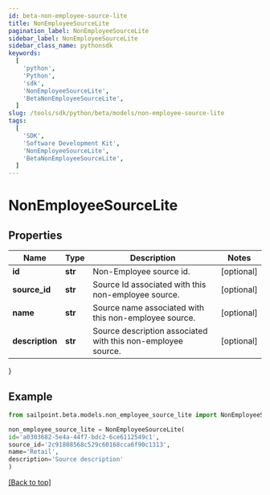```yaml
---
id: beta-non-employee-source-lite
title: NonEmployeeSourceLite
pagination_label: NonEmployeeSourceLite
sidebar_label: NonEmployeeSourceLite
sidebar_class_name: pythonsdk
keywords:
  [
    'python',
    'Python',
    'sdk',
    'NonEmployeeSourceLite',
    'BetaNonEmployeeSourceLite',
  ]
slug: /tools/sdk/python/beta/models/non-employee-source-lite
tags:
  [
    'SDK',
    'Software Development Kit',
    'NonEmployeeSourceLite',
    'BetaNonEmployeeSourceLite',
  ]
---
```


# NonEmployeeSourceLite

## Properties

| Name | Type | Description | Notes |
| --- | --- | --- | --- |
| **id** | **str** | Non-Employee source id. | [optional] |
| **source_id** | **str** | Source Id associated with this non-employee source. | [optional] |
| **name** | **str** | Source name associated with this non-employee source. | [optional] |
| **description** | **str** | Source description associated with this non-employee source. | [optional] |

}

## Example

```python
from sailpoint.beta.models.non_employee_source_lite import NonEmployeeSourceLite

non_employee_source_lite = NonEmployeeSourceLite(
id='a0303682-5e4a-44f7-bdc2-6ce6112549c1',
source_id='2c91808568c529c60168cca6f90c1313',
name='Retail',
description='Source description'
)

```

[[Back to top]](#)
